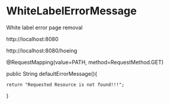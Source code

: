 # WhiteLabelErrorMessage

White label error page removal


http://localhost:8080

http://localhost:8080/hoeing

@RequestMapping(value=PATH, method=RequestMethod.GET)

public String defaultErrorMessage(){

    return "Requested Resource is not found!!!";
    
}
